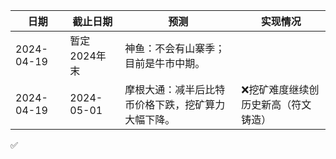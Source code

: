 | 日期 | 截止日期| 预测 |实现情况 |
| ---      |        ---      |  ---    |        ---      |
|2024-04-19 | 暂定2024年末 | 神鱼：不会有山寨季；目前是牛市中期。| |
|2024-04-19 | 2024-05-01 | 摩根大通：减半后比特币价格下跌，挖矿算力大幅下降。 | ❌挖矿难度继续创历史新高（符文铸造） |

✅